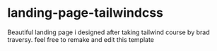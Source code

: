 # landing-page-tailwindcss

Beautiful landing page i designed after taking  tailwind course by brad traversy.
feel free to remake and edit this template
